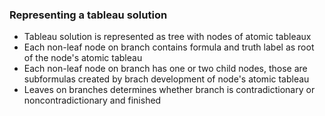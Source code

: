 ### Representing a tableau solution
- Tableau solution is represented as tree with nodes of atomic tableaux
- Each non-leaf node on branch contains formula and truth label as root of the node's atomic tableau
- Each non-leaf node on branch has one or two child nodes, those are subformulas created by brach development of node's atomic tableau
- Leaves on branches determines whether branch is contradictionary or noncontradictionary and finished

